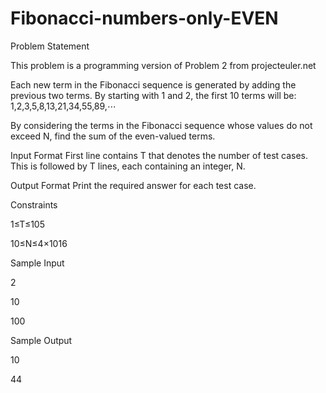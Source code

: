Fibonacci-numbers-only-EVEN
===========================
Problem Statement


This problem is a programming version of Problem 2 from projecteuler.net


Each new term in the Fibonacci sequence is generated by adding the previous two terms. By starting with 1 and 2, the first 10 terms will be:
1,2,3,5,8,13,21,34,55,89,⋯


By considering the terms in the Fibonacci sequence whose values do not exceed N, find the sum of the even-valued terms.


Input Format 
First line contains T that denotes the number of test cases. This is followed by T lines, each containing an integer, N.


Output Format 
Print the required answer for each test case.


Constraints 


1≤T≤105 


10≤N≤4×1016


Sample Input


2


10


100


Sample Output


10


44
